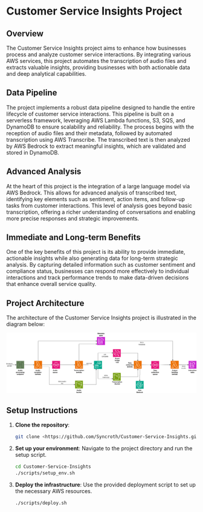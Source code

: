 # Customer Service Insights Project

## Overview
The Customer Service Insights project aims to enhance how businesses process and analyze customer service interactions. By integrating various AWS services, this project automates the transcription of audio files and extracts valuable insights, providing businesses with both actionable data and deep analytical capabilities.

## Data Pipeline
The project implements a robust data pipeline designed to handle the entire lifecycle of customer service interactions. This pipeline is built on a serverless framework, leveraging AWS Lambda functions, S3, SQS, and DynamoDB to ensure scalability and reliability. The process begins with the reception of audio files and their metadata, followed by automated transcription using AWS Transcribe. The transcribed text is then analyzed by AWS Bedrock to extract meaningful insights, which are validated and stored in DynamoDB.

## Advanced Analysis
At the heart of this project is the integration of a large language model via AWS Bedrock. This allows for advanced analysis of transcribed text, identifying key elements such as sentiment, action items, and follow-up tasks from customer interactions. This level of analysis goes beyond basic transcription, offering a richer understanding of conversations and enabling more precise responses and strategic improvements.

## Immediate and Long-term Benefits
One of the key benefits of this project is its ability to provide immediate, actionable insights while also generating data for long-term strategic analysis. By capturing detailed information such as customer sentiment and compliance status, businesses can respond more effectively to individual interactions and track performance trends to make data-driven decisions that enhance overall service quality.

## Project Architecture
The architecture of the Customer Service Insights project is illustrated in the diagram below:

![Project Architecture](diagram.png)

## Setup Instructions

1. **Clone the repository**:
   ```sh
   git clone <https://github.com/Syncroth/Customer-Service-Insights.git>
   ```

2. **Set up your environment**:
   Navigate to the project directory and run the setup script.
   ```sh
   cd Customer-Service-Insights
   ./scripts/setup_env.sh
   ```

3. **Deploy the infrastructure**:
   Use the provided deployment script to set up the necessary AWS resources.
   ```sh
   ./scripts/deploy.sh
   ```
